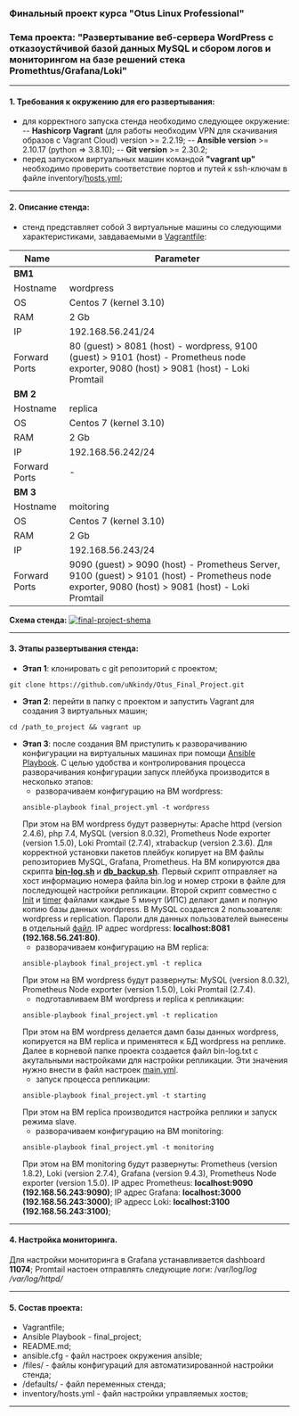 ### Финальный проект курса "Otus Linux Professional"
### Тема проекта: "Развертывание веб-сервера WordPress с отказоустйчивой базой данных MySQL и сбором логов и мониторингом на базе решений стека Promethtus/Grafana/Loki"
___
#### 1. Требования к окружению для его развертывания:
- для корректного запуска стенда необходимо следующее окружение:
    -- __Hashicorp Vagrant__ (для работы необходим VPN для скачивания образов с Vagrant Cloud) version >= 2.2.19;
    -- __Ansible version__ >= 2.10.17 (python => 3.8.10);
    -- __Git version__ >= 2.30.2; 
- перед запуском виртуальных машин командой __"vagrant up"__ необходимо проверить соответствие портов и путей к ssh-ключам в файле inventory/[hosts.yml](https://github.com/uNkindy/Otus_Final_Project/blob/main/inventory/hosts.yml); 
___
#### 2. Описание стенда:
- стенд представляет собой 3 виртуальные машины со следующими характеристиками, завдаваемыми в [Vagrantfile](https://github.com/uNkindy/Otus_Final_Project/blob/main/Vagrantfile):

 |Name|Parameter|
 | --- | --- |
| __ВМ1__ | |
| Hostname | wordpress |
| OS | Centos 7 (kernel 3.10) |
| RAM | 2 Gb |
| IP | 192.168.56.241/24 |
| Forward Ports | 80 (guest) > 8081 (host) - wordpress, 9100 (guest) > 9101 (host) - Prometheus node exporter, 9080 (host) > 9081 (host) - Loki Promtail |
| __ВМ 2__ | | 
| Hostname | replica |
| OS | Centos 7 (kernel 3.10) |
|RAM | 2 Gb |
|IP | 192.168.56.242/24 |
|Forward Ports | - |
| __ВМ 3__ | |
| Hostname | moitoring |
| OS | Centos 7 (kernel 3.10) |
| RAM | 2 Gb |
| IP | 192.168.56.243/24 |
| Forward Ports | 9090 (guest) > 9090 (host) - Prometheus Server, 9100 (guest) > 9101 (host) - Prometheus node exporter, 9080 (host) > 9081 (host) - Loki Promtail |

__Схема стенда:__
<a href="https://ibb.co/8BJY85S"><img src="https://i.ibb.co/0XksJMd/final-project-shema.jpg" alt="final-project-shema" border="0" /></a>
___
#### 3. Этапы развертывания стенда:
- __Этап 1__: клонировать с git репозиторий с проектом;
```console
git clone https://github.com/uNkindy/Otus_Final_Project.git
```
- __Этап 2__: перейти в папку с проектом и запустить Vagrant для создания 3 виртуальных машин;
```console
cd /path_to_project && vagrant up
```
- __Этап 3__: после создания ВМ приступить к разворачиванию конфигурации на виртуальных машинах при помощи [Ansible Playbook](https://github.com/uNkindy/Otus_Final_Project/blob/main/final_project.yml). С целью удобства и контролирования процесса разворачивания конфигурации запуск плейбука производится в несколько этапов:
    - разворачиваем конфигурацию на ВМ wordpress:
    ```console
    ansible-playbook final_project.yml -t wordpress
    ```
    При этом на ВМ wordpress будут развернуты: Apache httpd (version 2.4.6), php 7.4, MySQL (version 8.0.32), Prometheus Node exporter (version 1.5.0), Loki Promtail (2.7.4), xtrabackup (version 2.3.6). Для корректной установки пакетов плейбук копирует на ВМ файлы репозиториев MySQL, Grafana, Prometheus. На ВМ копируются два скрипта [__bin-log.sh__](https://github.com/uNkindy/Otus_Final_Project/blob/main/files/bin-log.sh) и [__db_backup.sh__](https://github.com/uNkindy/Otus_Final_Project/blob/main/files/db_backup.sh). Первый скрипт отправляет на хост информацию номера файла bin.log и номер строки в файле для последующей настройки репликации. Второй скрипт совместно с [Init](https://github.com/uNkindy/Otus_Final_Project/blob/main/files/backup.service) и [timer](https://github.com/uNkindy/Otus_Final_Project/blob/main/files/backup.timer) файлами каждые 5 минут (ИПС) делают дамп и полную копию базы данных wordpress. В MySQL создается 2 пользователя: wordpress и replication. Пароли для данных пользователей вынесены в отдельный [файл](https://github.com/uNkindy/Otus_Final_Project/blob/main/defaults/main.yml).
    IP адрес wordpress: __localhost:8081 (192.168.56.241:80)__.
    - разворачиваем конфигурацию на ВМ replica:
    ```console
    ansible-playbook final_project.yml -t replica
    ```
    При этом на ВМ wordpress будут развернуты: MySQL (version 8.0.32), Prometheus Node exporter (version 1.5.0), Loki Promtail (2.7.4). 
    - подготавливаем ВМ wordpress и replica к репликации:
    ```console
    ansible-playbook final_project.yml -t replication
    ```
    При этом на ВМ wordpress делается дамп базы данных wordpress, копируется на ВМ replica и применятеся к БД wordpress на реплике. Далее в корневой папке проекта создается файл bin-log.txt с акутальными настройками для настройки репликации. Эти значения нужно внести в файл настроек [main.yml](https://github.com/uNkindy/Otus_Final_Project/blob/main/defaults/main.yml).
    - запуск процесса репликации:
    ```console
    ansible-playbook final_project.yml -t starting
    ```
    При этом на ВМ replica производится настройка реплики и запуск режима slave.
    - разворачиваем конфигурацию на ВМ monitoring:
    ```console
    ansible-playbook final_project.yml -t monitoring
    ```
    При этом на ВМ monitoring будут развернуты: Prometheus (version 1.8.2), Loki (version 2.7.4), Grafana (version 9.4.3), Prometheus Node exporter (version 1.5.0).
    IP адрес Prometheus: __localhost:9090 (192.168.56.243:9090)__;
    IP адрес Grafana: __localhost:3000 (192.168.56.243:3000)__;
    IP адресс Loki: __localhost:3100 (192.168.56.243:3100)__;
___
#### 4. Настройка мониторинга.
Для настройки мониторинга в Grafana устанавливается dashboard __11074__;
Promtail настоен отправлять следующие логи:
/var/log/*log
/var/log/httpd/*
___
#### 5. Состав проекта:
- Vagrantfile;
- Ansible Playbook - final_project;
- README.md;
- ansible.cfg - файл настроек окружения ansible;
- /files/ - файлы конфигураций для автоматизированной настройки стенда;
- /defaults/ - файл переменных стенда;
- inventory/hosts.yml - файл настройки управляемых хостов;
___
